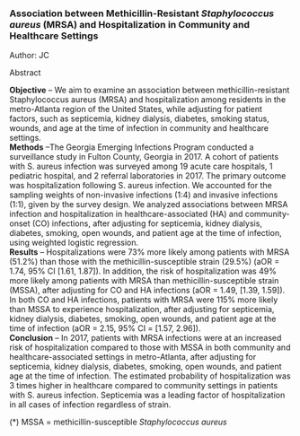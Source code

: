 ### Association between Methicillin-Resistant *Staphylococcus aureus* (MRSA) and Hospitalization in Community and Healthcare Settings 
Author: JC<br>

Abstract

**Objective** – We aim to examine an association between methicillin-resistant Staphylococcus aureus (MRSA) and hospitalization among residents in the metro-Atlanta region of the United States, while adjusting for patient factors, such as septicemia, kidney dialysis, diabetes, smoking status, wounds, and age at the time of infection in community and healthcare settings.<br>
**Methods** –The Georgia Emerging Infections Program conducted a surveillance study in Fulton County, Georgia in 2017. A cohort of patients with S. aureus infection was surveyed among 19 acute care hospitals, 1 pediatric hospital, and 2 referral laboratories in 2017. The primary outcome was hospitalization following S. aureus infection. We accounted for the sampling weights of non-invasive infections (1:4) and invasive infections (1:1), given by the survey design. We analyzed associations between MRSA infection and hospitalization in healthcare-associated (HA) and community-onset (CO) infections, after adjusting for septicemia, kidney dialysis, diabetes, smoking, open wounds, and patient age at the time of infection, using weighted logistic regression.<br>
**Results** – Hospitalizations were 73% more likely among patients with MRSA (51.2%) than those with the methicillin-susceptible strain (29.5%) (aOR = 1.74, 95% CI [1.61, 1.87]). In addition, the risk of hospitalization was 49% more likely among patients with MRSA than methicillin-susceptible strain (MSSA), after adjusting for CO and HA infections (aOR = 1.49, [1.39, 1.59]). In both CO and HA infections, patients with MRSA were 115% more likely than MSSA to experience hospitalization, after adjusting for septicemia, kidney dialysis, diabetes, smoking, open wounds, and patient age at the time of infection (aOR = 2.15, 95% CI = [1.57, 2.96]).<br>
**Conclusion** – In 2017, patients with MRSA infections were at an increased risk of hospitalization compared to those with MSSA in both community and healthcare-associated settings in metro-Atlanta, after adjusting for septicemia, kidney dialysis, diabetes, smoking, open wounds, and patient age at the time of infection. The estimated probability of hospitalization was 3 times higher in healthcare compared to community settings in patients with S. aureus infection. Septicemia was a leading factor of hospitalization in all cases of infection regardless of strain.<br>


(*) MSSA =  methicillin-susceptible *Staphylococcus aureus* 
